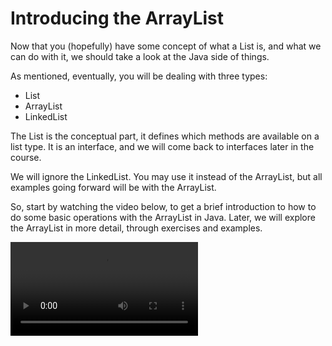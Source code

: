 # Introducing the ArrayList

Now that you (hopefully) have some concept of what a List is, and what we can do with it, we should take a look at the Java side of things.

As mentioned, eventually, you will be dealing with three types:
* List
* ArrayList
* LinkedList

The List is the conceptual part, it defines which methods are available on a list type. It is an interface, and we will come back to interfaces later in the course.

We will ignore the LinkedList. You may use it instead of the ArrayList, but all examples going forward will be with the ArrayList.

So, start by watching the video below, to get a brief introduction to how to do some basic operations with the ArrayList in Java. Later, we will explore the ArrayList in more detail, through exercises and examples.

<video src="https://youtu.be/bHVrZJ-ES8w" />